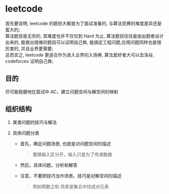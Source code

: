 # leetcode

首先要说明, leetcode 的题目大都是为了面试准备的, 与算法竞赛的难度差异还是蛮大的;  
算法题目是无穷的, 其难度也并不仅仅到 Hard 为止, 算法题目往往是由出题者设计出来的, 能做出很难的题目可以证明自己犇, 能搞定工程问题,应用问题同样也是很厉害的, 并且业界更需要;  
总而言之, leetcode 更适合作为进入业界的入场券, 算法爱好者大可以去洛谷, codeforces 证明自己犇;

## 目的

尽可能稳健地在面试中 AC，建立问题空间与解空间的映射

## 组织结构

1. 某类问题的技巧与解法
2. 具体问题分类

    - 首先，确定问题场景, 也就是对问题空间的描述

        > 要跟输入区分开，输入只是为了传递数据

    - 然后，具体问题，分析和解答
    - 注意，不要把技巧当作场景。技巧是对解空间的描述

        > 例如两数之和 场景是集合中找成对元素
